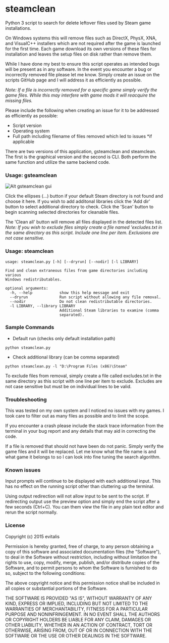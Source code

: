 # steamclean #
Python 3 script to search for delete leftover files used by Steam game installations.

On Windows systems this will remove files such as DirectX, PhysX, XNA, and VisualC++ installers which are not required after the game is launched for the first time. Each game download its own versions of these files for installation and leaves the setup files on disk rather than remove them.

While I have done my best to ensure this script operates as intended bugs will be present as in any software. In the event you encounter a bug or incorrectly removed file please let me know. Simply create an issue on the scripts GitHub page and I will address it as efficiently as possible.

*Note: If a file is incorrectly removed for a specific game simply verify the game files. While this may interfere with game mods it will reacquire the missing files.*

Please include the following when creating an issue for it to be addressed as efficiently as possible:
- Script version
- Operating system
- Full path including filename of files removed which led to issues *if applicable

There are two versions of this application, gsteamclean and steamclean. The first is the graphical version and the second is CLI. Both perform the same function and utilize the same backend code.

### Usage: gsteamclean ###

![Alt gsteamclean gui](https://github.com/evitalis/steamclean/blob/dev_gui/screenshot.jpg)

Click the ellipses (...) button if your default Steam directory is not found and choose it here.
If you wish to add additonal libraries click the 'Add dir' button to select additional directory to check.
Click the 'Scan' button to begin scanning selected directories for cleanable files.

The 'Clean all' button will remove all files displayed in the detected files list.
*Note: If you wish to exclude files simply create a file named 'excludes.txt in the same directory as this script. Include one line per item. Exclusions are not case sensitive.*

### Usage: steamclean ###
```
usage: steamclean.py [-h] [--dryrun] [--nodir] [-l LIBRARY]

Find and clean extraneous files from game directories including various
Windows redistributables.

optional arguments:
  -h, --help            show this help message and exit
  --dryrun              Run script without allowing any file removal.
  --nodir               Do not clean redistributable directories.
  -l LIBRARY, --library LIBRARY
                        Additional Steam libraries to examine (comma
                        separated).
```

### Sample Commands ###

* Default run (checks only default installation path)
```
python steamclean.py
```

* Check additional library (can be comma separated)
```
python steamclean.py -l "D:\Program Files (x86)\Steam"
```

To exclude files from removal, simply create a file called excludes.txt in the same directory as this script with one line per item to exclude. Excludes are not case sensitive but must be on individual lines to be valid.

### Troubleshooting
This was tested on my own system and I noticed no issues with my games. I took care to filter out as many files as possible and to limit the scope. 

If you encounter a crash please include the stack trace information from the terminal in your bug report and any details that may aid in correcting the code.

If a file is removed that should not have been do not panic. Simply verify the game files and it will be replaced. Let me know what the file name is and what game it belongs to so I can look into fine tuning the search algorithm.

### Known issues
Input prompts will continue to be displayed with each additional input. This has no effect on the running script other than cluttering up the terminal.

Using output redirection will not allow input to be sent to the script. If redirecting output use the preview option and simply end the script after a few seconds (Ctrl+C). You can them view the file in any plain text editor and rerun the script normally.

### License

Copyright (c) 2015 evitalis

Permission is hereby granted, free of charge, to any person obtaining a copy
of this software and associated documentation files (the "Software"), to deal
in the Software without restriction, including without limitation the rights
to use, copy, modify, merge, publish, and/or distribute copies of the Software, and to permit persons to whom the Software is furnished to do so, subject to the following conditions:

The above copyright notice and this permission notice shall be included in all
copies or substantial portions of the Software.

THE SOFTWARE IS PROVIDED "AS IS", WITHOUT WARRANTY OF ANY KIND, EXPRESS OR
IMPLIED, INCLUDING BUT NOT LIMITED TO THE WARRANTIES OF MERCHANTABILITY,
FITNESS FOR A PARTICULAR PURPOSE AND NONINFRINGEMENT. IN NO EVENT SHALL THE
AUTHORS OR COPYRIGHT HOLDERS BE LIABLE FOR ANY CLAIM, DAMAGES OR OTHER
LIABILITY, WHETHER IN AN ACTION OF CONTRACT, TORT OR OTHERWISE, ARISING FROM,
OUT OF OR IN CONNECTION WITH THE SOFTWARE OR THE USE OR OTHER DEALINGS IN THE
SOFTWARE.